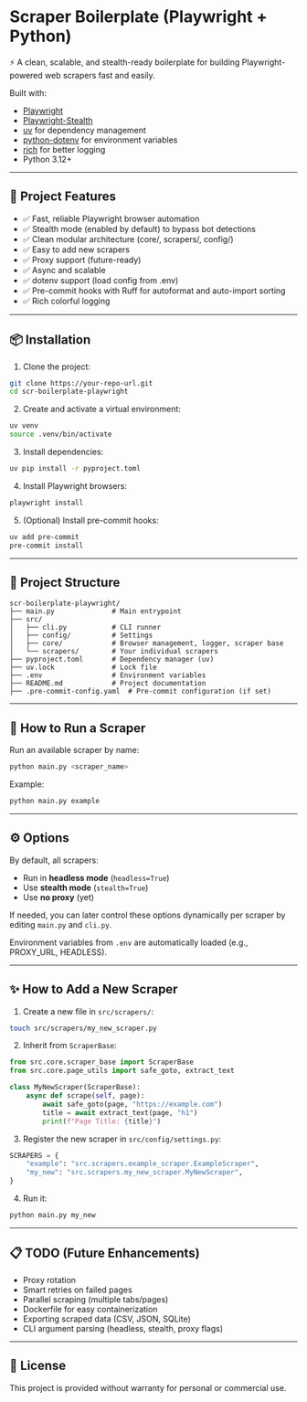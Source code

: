 # Scraper Boilerplate (Playwright + Python)

⚡ A clean, scalable, and stealth-ready boilerplate for building Playwright-powered web scrapers fast and easily.

Built with:
- [Playwright](https://playwright.dev/)
- [Playwright-Stealth](https://github.com/AtuboDad/playwright-stealth)
- [uv](https://docs.astral.sh/uv/) for dependency management
- [python-dotenv](https://pypi.org/project/python-dotenv/) for environment variables
- [rich](https://rich.readthedocs.io/) for better logging
- Python 3.12+

---

## 🚀 Project Features

- ✅ Fast, reliable Playwright browser automation
- ✅ Stealth mode (enabled by default) to bypass bot detections
- ✅ Clean modular architecture (core/, scrapers/, config/)
- ✅ Easy to add new scrapers
- ✅ Proxy support (future-ready)
- ✅ Async and scalable
- ✅ dotenv support (load config from .env)
- ✅ Pre-commit hooks with Ruff for autoformat and auto-import sorting
- ✅ Rich colorful logging

---

## 📦 Installation

1. Clone the project:

```bash
git clone https://your-repo-url.git
cd scr-boilerplate-playwright
```

2. Create and activate a virtual environment:

```bash
uv venv
source .venv/bin/activate
```

3. Install dependencies:

```bash
uv pip install -r pyproject.toml
```

4. Install Playwright browsers:

```bash
playwright install
```

5. (Optional) Install pre-commit hooks:

```bash
uv add pre-commit
pre-commit install
```

---

## 🧩 Project Structure

```
scr-boilerplate-playwright/
├── main.py              # Main entrypoint
├── src/
│   ├── cli.py           # CLI runner
│   ├── config/          # Settings
│   ├── core/            # Browser management, logger, scraper base
│   └── scrapers/        # Your individual scrapers
├── pyproject.toml       # Dependency manager (uv)
├── uv.lock              # Lock file
├── .env                 # Environment variables
├── README.md            # Project documentation
├── .pre-commit-config.yaml  # Pre-commit configuration (if set)
```

---

## 🏁 How to Run a Scraper

Run an available scraper by name:

```bash
python main.py <scraper_name>
```

Example:

```bash
python main.py example
```

---

## ⚙️ Options

By default, all scrapers:
- Run in **headless mode** (`headless=True`)
- Use **stealth mode** (`stealth=True`)
- Use **no proxy** (yet)

If needed, you can later control these options dynamically per scraper by editing `main.py` and `cli.py`.

Environment variables from `.env` are automatically loaded (e.g., PROXY_URL, HEADLESS).

---

## ✨ How to Add a New Scraper

1. Create a new file in `src/scrapers/`:

```bash
touch src/scrapers/my_new_scraper.py
```

2. Inherit from `ScraperBase`:

```python
from src.core.scraper_base import ScraperBase
from src.core.page_utils import safe_goto, extract_text

class MyNewScraper(ScraperBase):
    async def scrape(self, page):
        await safe_goto(page, "https://example.com")
        title = await extract_text(page, "h1")
        print(f"Page Title: {title}")
```

3. Register the new scraper in `src/config/settings.py`:

```python
SCRAPERS = {
    "example": "src.scrapers.example_scraper.ExampleScraper",
    "my_new": "src.scrapers.my_new_scraper.MyNewScraper",
}
```

4. Run it:

```bash
python main.py my_new
```

---

## 📋 TODO (Future Enhancements)

- Proxy rotation
- Smart retries on failed pages
- Parallel scraping (multiple tabs/pages)
- Dockerfile for easy containerization
- Exporting scraped data (CSV, JSON, SQLite)
- CLI argument parsing (headless, stealth, proxy flags)

---

## 🤝 License

This project is provided without warranty for personal or commercial use.
